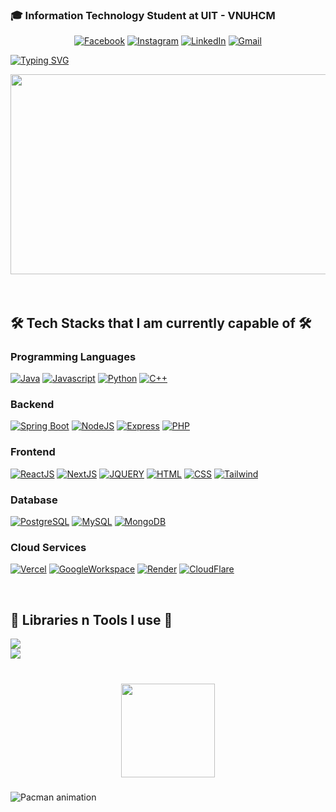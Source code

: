
### 🎓 Information Technology Student at UIT - VNUHCM
<p align="center"> 
  <a href="https://www.facebook.com/LeLe1524"><img src="https://img.shields.io/badge/Facebook-1877F2?style=for-the-badge&logo=facebook&logoColor=white" alt="Facebook"/></a>
  <a href="https://www.instagram.com/vanle_1501/"><img src="https://img.shields.io/badge/Instagram-E4405F?style=for-the-badge&logo=instagram&logoColor=white" alt="Instagram"/></a>
  <a href="https://www.linkedin.com/in/gia-man-tran150104/"><img src="https://img.shields.io/badge/LinkedIn-0A66C2?style=for-the-badge&logo=linkedin&logoColor=white" alt="LinkedIn"/></a>
  <a href=mailto:giaman15012004@gmail.com><img src="https://img.shields.io/badge/Gmail-D14836?style=for-the-badge&logo=gmail&logoColor=white" alt="Gmail"/></a>
</p>

[![Typing SVG](https://readme-typing-svg.demolab.com?font=Fira+Code&pause=1000&color=2C8DF7&background=AF3CFF00&width=435&lines=Hi!+I+am+Tran+Gia+Man;Welcome+to+my+profile;University+of+Information+Technology)](https://git.io/typing-svg)

<div align="center">
  <img height="320" width="640" src="https://user-images.githubusercontent.com/74038190/212749447-bfb7e725-6987-49d9-ae85-2015e3e7cc41.gif"/>
</div>
<br>



<br>

<h2>🛠️ Tech Stacks that I am currently capable of 🛠️</h2>

### Programming Languages
<p align="left">
  <a href="https://www.java.com/"><img src="https://camo.githubusercontent.com/011a4e2bb803e4ae1111f9d1bf17e9619952a0d1fc7d0ee625f85fc12ad6ffa5/68747470733a2f2f696d672e736869656c64732e696f2f62616467652f4a6176612d4544384230303f7374796c653d666f722d7468652d6261646765266c6f676f3d6f70656e6a646b266c6f676f436f6c6f723d7768697465" alt="Java"/></a>
  <a href="https://developer.mozilla.org/en-US/docs/Web/JavaScript"><img src="https://img.shields.io/badge/-JavaScript-F7DF1E?style=for-the-badge&logo=javascript&logoColor=black" alt="Javascript"/></a>
  <a href="https://www.python.org/"><img src="https://img.shields.io/badge/-Python-3776AB?style=for-the-badge&logo=python&logoColor=white" alt="Python"/></a>
  <a href=""><img src="https://img.shields.io/badge/-C%2B%2B-00599C?style=for-the-badge&logo=c%2B%2B&logoColor=white" alt="C++"/></a>
</p>

### Backend
<p align="left">
  <a href="https://spring.io/projects/spring-boot"><img src="https://img.shields.io/badge/-Spring%20Boot-6DB33F?style=for-the-badge&logo=spring&logoColor=white" alt="Spring Boot"/></a>
  <a href="https://nodejs.org/"><img src="https://img.shields.io/badge/-NODEJS-green?style=for-the-badge&logo=node.js&logoColor=white" alt="NodeJS"/></a>
  <a href="https://expressjs.com"><img src="https://img.shields.io/badge/Express%20js-000000?style=for-the-badge&logo=express&logoColor=white" alt="Express"/></a>
  <a href="https://www.php.net/"><img src="https://img.shields.io/badge/-PHP-777BB4?style=for-the-badge&logo=php&logoColor=white" alt="PHP"/></a>
</p>

### Frontend
<p align="left">
  <a href="https://reactjs.org/"><img src="https://img.shields.io/badge/-ReactJS-61DAFB?style=for-the-badge&logo=react&logoColor=black" alt="ReactJS"/></a>
  <a href="https://nextjs.org/"><img src="https://img.shields.io/badge/-NEXTJS-blue?style=for-the-badge&logo=next.js&logoColor=white" alt="NextJS"/></a>
  <a href="https://jquery.com/"><img src="https://img.shields.io/badge/-jQuery-0769AD?style=for-the-badge&logo=jquery&logoColor=white" alt="JQUERY"/></a>
  <a href="https://developer.mozilla.org/en-US/docs/Web/HTML"><img src="https://img.shields.io/badge/-HTML-E34F26?style=for-the-badge&logo=html5&logoColor=white" alt="HTML"/></a>
  <a href="https://developer.mozilla.org/en-US/docs/Web/CSS"><img src="https://img.shields.io/badge/-CSS-1572B6?style=for-the-badge&logo=css3&logoColor=white" alt="CSS"/></a>
  <a href="https://tailwindcss.com/"><img src="https://img.shields.io/badge/-TailwindCSS-06B6D4?style=for-the-badge&logo=tailwindcss&logoColor=white" alt="Tailwind"/></a>
</p>

### Database
<p align="left">
  <a href="https://www.postgresql.org/"><img src="https://img.shields.io/badge/-PostgreSQL-336791?style=for-the-badge&logo=postgresql&logoColor=white" alt="PostgreSQL"/></a>
  <a href="https://www.mysql.com/"><img src="https://img.shields.io/badge/-MySQL-4479A1?style=for-the-badge&logo=mysql&logoColor=white" alt="MySQL"/></a>
  <a href="https://www.mongodb.com/"><img src="https://img.shields.io/badge/-MongoDB-47A248?style=for-the-badge&logo=mongodb&logoColor=white" alt="MongoDB"/></a>
</p>

### Cloud Services
<p align="left">
  <a href="https://vercel.com/"><img src="https://img.shields.io/badge/-Vercel-000000?style=for-the-badge&logo=vercel&logoColor=white" alt="Vercel"/></a>
  <a href="https://workspace.google.com/"><img src="https://img.shields.io/badge/-Google%20Workspace-4285F4?style=for-the-badge&logo=google&logoColor=white" alt="GoogleWorkspace"/></a>
  <a href="https://render.com/"><img src="https://img.shields.io/badge/-Render-46E3B7?style=for-the-badge&logo=render&logoColor=white" alt="Render"/></a>
  <a href="https://www.cloudflare.com/"><img src="https://img.shields.io/badge/-Cloudflare-F38020?style=for-the-badge&logo=cloudflare&logoColor=white" alt="CloudFlare"/></a>
</p>

<br>

<h2>🔧 Libraries n Tools I use 🔧</h2>
<div>
  <img src="https://skillicons.dev/icons?i=materialui,tailwindcss,maven,npm,yarn,prisma" /><br>
  <img src="https://skillicons.dev/icons?i=docker,vscode,idea,github,gitlab,postman" /><br>
</div>

<br>

###
<div align="center">
  <img src="https://github-readme-stats.vercel.app/api/top-langs?username=chuhaiphu&hide_title=false&layout=compact&card_width=320&langs_count=5&theme=dracula&hide_border=false&order=2" height="150"/>
</div>

###
<img src="https://raw.githubusercontent.com/chuhaiphu/chuhaiphu/output/pacman-contribution-graph.svg" alt="Pacman animation" />
<br>
